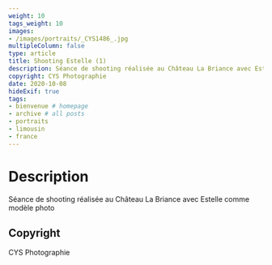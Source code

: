 ```yaml
---
weight: 10
tags_weight: 10
images:
- /images/portraits/_CYS1486_.jpg
multipleColumn: false
type: article
title: Shooting Estelle (1)
description: Séance de shooting réalisée au Château La Briance avec Estelle comme modèle photo
copyright: CYS Photographie
date: 2020-10-08
hideExif: true
tags:
- bienvenue # homepage
- archive # all posts
- portraits
- limousin
- france
---
```


# Description

Séance de shooting réalisée au Château La Briance avec Estelle comme modèle photo

## Copyright

CYS Photographie
